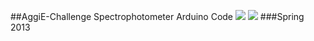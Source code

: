 ##AggiE-Challenge Spectrophotometer Arduino Code
<a href="http://www.tamu.edu/"><img src="http://aggie-stem.tamu.edu/images/TAMU.jpg"></a>
<a href="http://www.tamu.edu/"><img src="https://raw.github.com/4n1m0s1ty/spectrino/master/Images/IMG_20130301_162643.jpg"></a>
###Spring 2013
